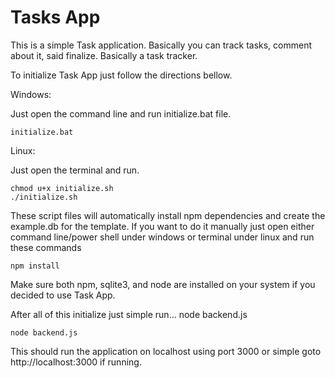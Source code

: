 # Tasks App


This is a simple Task application. Basically you can track tasks, comment about it, said finalize. Basically a task tracker. 


To initialize Task App just follow the directions bellow.

Windows:

Just open the command line and run initialize.bat file.
```
initialize.bat
```

Linux:

Just open the terminal and run.
```
chmod u+x initialize.sh
./initialize.sh
```

These script files will automatically install npm dependencies and create the example.db for the template. If you want to do it manually just open either command line/power shell under windows or terminal under linux and run these commands

```
npm install
```

Make sure both npm, sqlite3, and node are installed on your system if you decided to use Task App.

After all of this initialize just simple run...
node backend.js

```
node backend.js
```

This should run the application on localhost using port 3000 or simple goto
http://localhost:3000 if running.